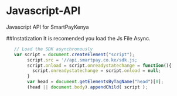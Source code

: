 # Javascript-API
Javascript API for SmartPayKenya

##Instatization
It is recomended you load the Js File Async.

```javascript
   // Load the SDK asynchronously
   var script = document.createElement("script");  
        script.src = '//api.smartpay.co.ke/sdk.js;  
        script.onload = script.onreadystatechange = function(){  
          script.onreadystatechange = script.onload = null;  
        }  
        var head = document.getElementsByTagName("head")[0];  
        (head || document.body).appendChild( script ); 
```
